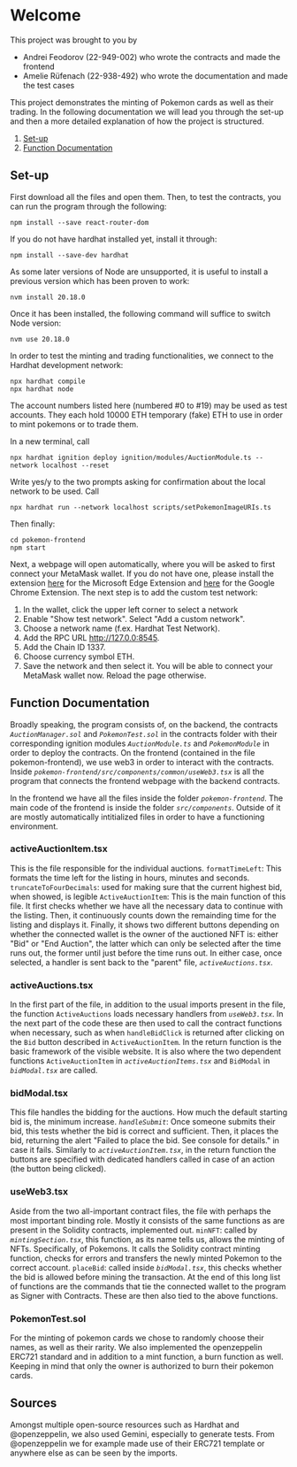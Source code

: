 # Welcome
This project was brought to you by 
- Andrei Feodorov (22-949-002) who wrote the contracts and made the frontend 
- Amelie Rüfenach (22-938-492) who wrote the documentation and made the test cases


This project demonstrates the minting of Pokemon cards as well as their trading. In the following documentation we will lead you through the set-up and then a more detailed explanation of how the project is structured.
1. [Set-up](#set-up)
2. [Function Documentation](#function-documentation)
   
## Set-up
First download all the files and open them. Then, to test the contracts, you can run the program through the following:

```shell
npm install --save react-router-dom
```

If you do not have hardhat installed yet, install it through:
```shell
npm install --save-dev hardhat
```

As some later versions of Node are unsupported, it is useful to install a previous version which has been proven to work:
```shell
nvm install 20.18.0
```
Once it has been installed, the following command will suffice to switch Node version:
```shell
nvm use 20.18.0
```

In order to test the minting and trading functionalities, we connect to the Hardhat development network:
```shell
npx hardhat compile
npx hardhat node
```
The account numbers listed here (numbered #0 to #19) may be used as test accounts. They each hold 10000 ETH temporary (fake) ETH to use in order to mint pokemons or to trade them.

In a new terminal, call
```shell
npx hardhat ignition deploy ignition/modules/AuctionModule.ts --network localhost --reset
```
Write yes/y to the two prompts asking for confirmation about the local network to be used. Call
```shell
npx hardhat run --network localhost scripts/setPokemonImageURIs.ts
```

Then finally:
```shell
cd pokemon-frontend
npm start
```

Next, a webpage will open automatically, where you will be asked to first connect your MetaMask wallet. If you do not have one, please install the extension [here](https://microsoftedge.microsoft.com/addons/detail/metamask/ejbalbakoplchlghecdalmeeeajnimhm) for the Microsoft Edge Extension and [here](https://chromewebstore.google.com/detail/metamask/nkbihfbeogaeaoehlefnkodbefgpgknn) for the Google Chrome Extension.
The next step is to add the custom test network:
1. In the wallet, click the upper left corner to select a network
2. Enable "Show test network". Select "Add a custom network".
3. Choose a network name (f.ex. Hardhat Test Network).
4. Add the RPC URL http://127.0.0:8545.
5. Add the Chain ID 1337.
6. Choose currency symbol ETH.
7. Save the network and then select it. You will be able to connect your MetaMask wallet now. Reload the page otherwise.


## Function Documentation
Broadly speaking, the program consists of, on the backend, the contracts _`AuctionManager.sol`_ and _`PokemonTest.sol`_ in the contracts folder with their corresponding ignition modules _`AuctionModule.ts`_ and _`PokemonModule`_ in order to deploy the contracts. On the frontend (contained in the file pokemon-frontend), we use web3 in order to interact with the contracts. Inside _`pokemon-frontend/src/components/common/useWeb3.tsx`_ is all the program that connects the frontend webpage with the backend contracts.

In the frontend we have all the files inside the folder _`pokemon-frontend`_. The main code of the frontend is inside the folder _`src/components`_. Outside of it are mostly automatically intitialized files in order to have a functioning environment.

### activeAuctionItem.tsx
This is the file responsible for the individual auctions. 
`formatTimeLeft`: This formats the time left for the listing in hours, minutes and seconds. 
`truncateToFourDecimals`: used for making sure that the current highest bid, when showed, is legible
`ActiveAuctionItem`: This is the main function of this file. It first checks whether we have all the necessary data to continue with the listing. Then, it continuously counts down the remainding time for the listing and displays it. Finally, it shows two different buttons depending on whether the connected wallet is the owner of the auctioned NFT is: either "Bid" or "End Auction", the latter which can only be selected after the time runs out, the former until just before the time runs out. In either case, once selected, a handler is sent back to the "parent" file, _`activeAuctions.tsx`_.


### activeAuctions.tsx
In the first part of the file, in addition to the usual imports present in the file, the function `ActiveAuctions` loads necessary handlers from _`useWeb3.tsx`_. 
In the next part of the code these are then used to call the contract functions when necessary, such as when `handleBidClick` is returned after clicking on the `Bid` button described in `ActiveAuctionItem`.
In the return function is the basic framework of the visible website. It is also where the two dependent functions `ActiveAuctionItem` in _`activeAuctionItems.tsx`_ and `BidModal` in _`bidModal.tsx`_ are called.


### bidModal.tsx
This file handles the bidding for the auctions. How much the default starting bid is, the minimum increase.
_`handleSubmit`_: Once someone submits their bid, this tests whether the bid is correct and sufficient. Then, it places the bid, returning the alert "Failed to place the bid. See console for details." in case it fails.
Similarly to _`activeAuctionItem.tsx`_, in the return function the buttons are specified with dedicated handlers called in case of an action (the button being clicked). 


### useWeb3.tsx
Aside from the two all-important contract files, the file with perhaps the most important binding role.
Mostly it consists of the same functions as are present in the Solidity contracts, implemented out.
`minNFT`: called by _`mintingSection.tsx`_, this function, as its name tells us, allows the minting of NFTs. Specifically, of Pokemons. It calls the Solidity contract minting function, checks for errors and transfers the newly minted Pokemon to the correct account.
`placeBid`: called inside _`bidModal.tsx`_, this checks whether the bid is allowed before mining the transaction.
At the end of this long list of functions are the commands that tie the connected wallet to the program as Signer with Contracts. These are then also tied to the above functions.


### PokemonTest.sol
For the minting of pokemon cards we chose to randomly choose their names, as well as their rarity. We also implemented the openzeppelin ERC721 standard and in addition to a mint function, a burn function as well. Keeping in mind that only the owner is authorized to burn their pokemon cards.



## Sources
Amongst multiple open-source resources such as Hardhat and @openzeppelin, we also used Gemini, especially to generate tests.
From @openzeppelin we for example made use of their ERC721 template or anywhere else as can be seen by the imports.
